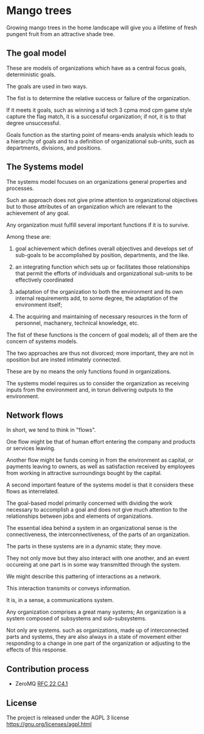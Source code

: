 Mango trees
===========
Growing mango trees in the home landscape will give you a lifetime of fresh pungent fruit from an attractive shade tree.


The goal model
--------------
These are models of organizations which have as a central focus goals, deterministic goals.

The goals are used in two ways.

The fist is to determine the relative success or failure of the organization.

If it meets it goals, such as winning a id tech 3 cpma mod cpm game style capture the flag match, it is a successful organization; if not, it is to that degree unsuccessful.

Goals function as the starting point of means-ends analysis which leads to a hierarchy of goals and to a definition of organizational sub-units, such as departments, divisions, and positions.


The Systems model
-----------------
The systems model focuses on an organizations general properties and processes.

Such an approach does not give prime attention to organizational objectives but to those attributes of an organization which are relevant to the achievement of any goal.

Any organization must fulfill several important functions if it is to survive.

Among these are:

1. goal achievement which defines overall objectives and develops set of sub-goals to be accomplished by position, departments, and the like.

2. an integrating function which sets up or facilitates those relationships that permit the efforts of individuals and organizational sub-units to be effectively coordinated

3. adaptation of the organization to both the environment and its own internal requirements add, to some degree, the adaptation of the environment itself;

4. The acquiring and maintaining of necessary resources in the form of personnel, machanery, technical knowledge, etc.

The fist of these functions is the concern of goal models; all of them are the concern of systems models.

The two approaches are thus not divorced; more important, they are not in oposition but are insted intimately connected.

These are by no means the only functions found in organizations.

The systems model requires us to consider the organization as receiving inputs from the environment and, in torun delivering outputs to the environment.


Network flows
-------------

In short, we tend to think in "flows".

One flow might be that of human effort entering the company and products or services leaving.

Another flow might be funds coming in from the environment as capital, or payments leaving to owners, as well as satisfaction received by employees from working in attractive surroundings bought by the capital.

A second important feature of the systems model is that it considers these flows as interrelated.

The goal-based model primarily concerned with dividing the work necessary to accomplish a goal and does not give much attention to the relationships between jobs and elements of organizations.

The essential idea behind a system in an organizational sense is the connectiveness, the interconnectiveness, of the parts of an organization.

The parts in these systems are in a dynamic state; they move.

They not only move but they also interact with one another, and an event occureing at one part is in some way transmitted through the system.

We might describe this pattering of interactions as a network.

This interaction transmits or conveys information.

It is, in a sense, a communications system.

Any organization comprises a great many systems; An organization is a system composed of subsystems and sub-subsystems.

Not only are systems. such as organizations, made up of interconnected parts and systems, they are also always in a state of movement either responding to a change in one part of the organization or adjusting to the effects of this response.


Contribution process
--------------------

* ZeroMQ [RFC 22 C4.1](http://rfc.zeromq.org/spec:22)


License
-------

The project is released under the AGPL 3 license https://gnu.org/licenses/agpl.html